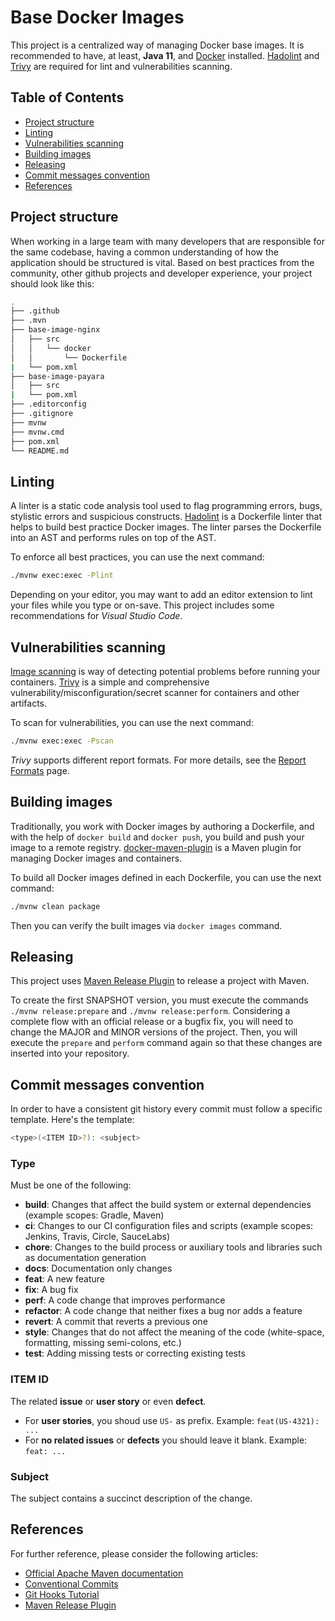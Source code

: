 # Base Docker Images

This project is a centralized way of managing Docker base images.
It is recommended to have, at least, **Java 11**, and [Docker](https://www.docker.com/) installed.
[Hadolint](https://github.com/hadolint/hadolint) and [Trivy](https://github.com/aquasecurity/trivy) are required for lint and vulnerabilities scanning.

## Table of Contents

- [Project structure](#project-structure)
- [Linting](#linting)
- [Vulnerabilities scanning](#vulnerabilities-scanning)
- [Building images](#building-images)
- [Releasing](#releasing)
- [Commit messages convention](#commit-messages-convention)
- [References](#references)

## Project structure

When working in a large team with many developers that are responsible for the same codebase, having a common understanding of how the application should be structured is vital.
Based on best practices from the community, other github projects and developer experience, your project should look like this:

```bash
.
├── .github
├── .mvn
├── base-image-nginx
│   ├── src
│   │   └── docker
│   │       └── Dockerfile
|   └── pom.xml
├── base-image-payara
│   ├── src
|   └── pom.xml
├── .editorconfig
├── .gitignore
├── mvnw
├── mvnw.cmd
├── pom.xml
└── README.md
```

## Linting

A linter is a static code analysis tool used to flag programming errors, bugs, stylistic errors and suspicious constructs.
[Hadolint](https://github.com/hadolint/hadolint) is a Dockerfile linter that helps to build best practice Docker images.
The linter parses the Dockerfile into an AST and performs rules on top of the AST.

To enforce all best practices, you can use the next command:

```bash
./mvnw exec:exec -Plint
```

Depending on your editor, you may want to add an editor extension to lint your files while you type or on-save.
This project includes some recommendations for *Visual Studio Code*.

## Vulnerabilities scanning

[Image scanning](https://docs.docker.com/develop/scan-images/) is way of detecting potential problems before running your containers.
[Trivy](https://github.com/aquasecurity/trivy) is a simple and comprehensive vulnerability/misconfiguration/secret scanner for containers and other artifacts.

To scan for vulnerabilities, you can use the next command:

```bash
./mvnw exec:exec -Pscan
```

*Trivy* supports different report formats.
For more details, see the [Report Formats](https://aquasecurity.github.io/trivy/v0.30.0/docs/vulnerability/examples/report/) page.

## Building images

Traditionally, you work with Docker images by authoring a Dockerfile, and with the help of `docker build` and `docker push`, you build and push your image to a remote registry.
[docker-maven-plugin](https://github.com/fabric8io/docker-maven-plugin) is a Maven plugin for managing Docker images and containers.

To build all Docker images defined in each Dockerfile, you can use the next command:

```bash
./mvnw clean package
```

Then you can verify the built images via `docker images` command.

## Releasing

This project uses [Maven Release Plugin](https://maven.apache.org/maven-release/maven-release-plugin/) to release a project with Maven.

To create the first SNAPSHOT version, you must execute the commands `./mvnw release:prepare` and `./mvnw release:perform`.
Considering a complete flow with an official release or a bugfix fix, you will need to change the MAJOR and MINOR versions of the project. Then, you will execute the `prepare` and `perform` command again so that these changes are inserted into your repository.

## Commit messages convention

In order to have a consistent git history every commit must follow a specific template. Here's the template:

```bash
<type>(<ITEM ID>?): <subject>
```

### Type

Must be one of the following:

- **build**: Changes that affect the build system or external dependencies (example scopes: Gradle, Maven)
- **ci**: Changes to our CI configuration files and scripts (example scopes: Jenkins, Travis, Circle, SauceLabs)
- **chore**: Changes to the build process or auxiliary tools and libraries such as documentation generation
- **docs**: Documentation only changes
- **feat**: A new feature
- **fix**: A bug fix
- **perf**: A code change that improves performance
- **refactor**: A code change that neither fixes a bug nor adds a feature
- **revert**: A commit that reverts a previous one
- **style**: Changes that do not affect the meaning of the code (white-space, formatting, missing semi-colons, etc.)
- **test**: Adding missing tests or correcting existing tests

### ITEM ID

The related **issue** or **user story** or even **defect**.

- For **user stories**, you shoud use `US-` as prefix. Example: `feat(US-4321): ...`
- For **no related issues** or **defects** you should leave it blank. Example: `feat: ...`

### Subject

The subject contains a succinct description of the change.

## References

For further reference, please consider the following articles:

- [Official Apache Maven documentation](https://maven.apache.org/guides/index.html)
- [Conventional Commits](https://www.conventionalcommits.org/)
- [Git Hooks Tutorial](https://www.atlassian.com/git/tutorials/git-hooks)
- [Maven Release Plugin](https://thihenos.medium.com/maven-release-plugin-a-simple-example-of-package-management-9926506acfb9)
